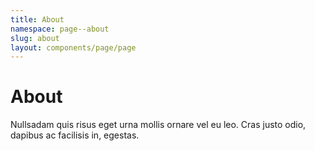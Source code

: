 ```yaml
---
title: About
namespace: page--about
slug: about
layout: components/page/page
---
```


# About

Nullsadam quis risus eget urna mollis ornare vel eu leo. Cras justo odio, dapibus ac facilisis in, egestas.
